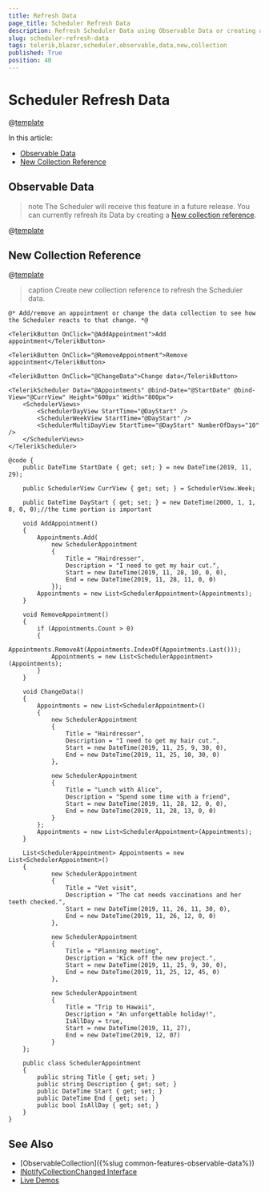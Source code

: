 ```yaml
---
title: Refresh Data
page_title: Scheduler Refresh Data
description: Refresh Scheduler Data using Observable Data or creating a new Collection reference.
slug: scheduler-refresh-data
tags: telerik,blazor,scheduler,observable,data,new,collection
published: True
position: 40
---
```


# Scheduler Refresh Data

@[template](/_contentTemplates/common/observable-data.md#intro)

In this article:
- [Observable Data](#observable-data)
- [New Collection Reference](#new-collection-reference)

## Observable Data

>note The Scheduler will receive this feature in a future release. You can currently refresh its Data by creating a [New collection reference](#new-collection-reference).

@[template](/_contentTemplates/common/observable-data.md#observable-data)

## New Collection Reference

@[template](/_contentTemplates/common/observable-data.md#refresh-data)

>caption Create new collection reference to refresh the Scheduler data.

````CSHTML
@* Add/remove an appointment or change the data collection to see how the Scheduler reacts to that change. *@

<TelerikButton OnClick="@AddAppointment">Add appointment</TelerikButton>

<TelerikButton OnClick="@RemoveAppointment">Remove appointment</TelerikButton>

<TelerikButton OnClick="@ChangeData">Change data</TelerikButton>

<TelerikScheduler Data="@Appointments" @bind-Date="@StartDate" @bind-View="@CurrView" Height="600px" Width="800px">
    <SchedulerViews>
        <SchedulerDayView StartTime="@DayStart" />
        <SchedulerWeekView StartTime="@DayStart" />
        <SchedulerMultiDayView StartTime="@DayStart" NumberOfDays="10" />
    </SchedulerViews>
</TelerikScheduler>

@code {
    public DateTime StartDate { get; set; } = new DateTime(2019, 11, 29);

    public SchedulerView CurrView { get; set; } = SchedulerView.Week;

    public DateTime DayStart { get; set; } = new DateTime(2000, 1, 1, 8, 0, 0);//the time portion is important

    void AddAppointment()
    {
        Appointments.Add(
            new SchedulerAppointment
            {
                Title = "Hairdresser",
                Description = "I need to get my hair cut.",
                Start = new DateTime(2019, 11, 28, 10, 0, 0),
                End = new DateTime(2019, 11, 28, 11, 0, 0)
            });
        Appointments = new List<SchedulerAppointment>(Appointments);
    }

    void RemoveAppointment()
    {
        if (Appointments.Count > 0)
        {
            Appointments.RemoveAt(Appointments.IndexOf(Appointments.Last()));
            Appointments = new List<SchedulerAppointment>(Appointments);
        }
    }

    void ChangeData()
    {
        Appointments = new List<SchedulerAppointment>()
        {
            new SchedulerAppointment
            {
                Title = "Hairdresser",
                Description = "I need to get my hair cut.",
                Start = new DateTime(2019, 11, 25, 9, 30, 0),
                End = new DateTime(2019, 11, 25, 10, 30, 0)
            },

            new SchedulerAppointment
            {
                Title = "Lunch with Alice",
                Description = "Spend some time with a friend",
                Start = new DateTime(2019, 11, 28, 12, 0, 0),
                End = new DateTime(2019, 11, 28, 13, 0, 0)
            }
        };
        Appointments = new List<SchedulerAppointment>(Appointments);
    }

    List<SchedulerAppointment> Appointments = new List<SchedulerAppointment>()
    {
            new SchedulerAppointment
            {
                Title = "Vet visit",
                Description = "The cat needs vaccinations and her teeth checked.",
                Start = new DateTime(2019, 11, 26, 11, 30, 0),
                End = new DateTime(2019, 11, 26, 12, 0, 0)
            },

            new SchedulerAppointment
            {
                Title = "Planning meeting",
                Description = "Kick off the new project.",
                Start = new DateTime(2019, 11, 25, 9, 30, 0),
                End = new DateTime(2019, 11, 25, 12, 45, 0)
            },

            new SchedulerAppointment
            {
                Title = "Trip to Hawaii",
                Description = "An unforgettable holiday!",
                IsAllDay = true,
                Start = new DateTime(2019, 11, 27),
                End = new DateTime(2019, 12, 07)
            }
    };

    public class SchedulerAppointment
    {
        public string Title { get; set; }
        public string Description { get; set; }
        public DateTime Start { get; set; }
        public DateTime End { get; set; }
        public bool IsAllDay { get; set; }
    }
}
````

## See Also

  * [ObservableCollection]({%slug common-features-observable-data%})
  * [INotifyCollectionChanged Interface](https://docs.microsoft.com/en-us/dotnet/api/system.collections.specialized.inotifycollectionchanged?view=netframework-4.8)
  * [Live Demos](https://demos.telerik.com/blazor-ui/)
